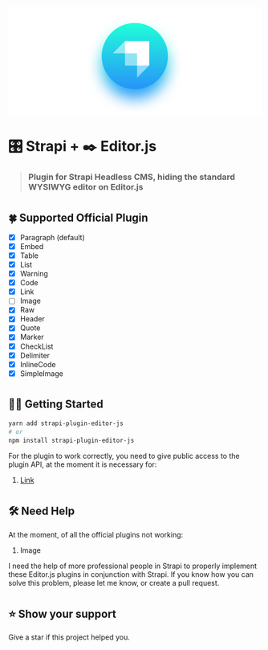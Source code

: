 <img src="./strapi-plugin-editor-js.png">

# 🎛 Strapi + ✒️ Editor.js
> ### Plugin for Strapi Headless CMS, hiding the standard WYSIWYG editor on Editor.js
#
## 🍀 Supported Official Plugin

- [x] Paragraph (default)
- [x] Embed
- [x] Table
- [x] List
- [x] Warning
- [x] Code
- [x] Link
- [ ] Image
- [x] Raw
- [x] Header
- [x] Quote
- [x] Marker
- [x] CheckList
- [x] Delimiter
- [x] InlineCode
- [x] SimpleImage
#
## 🤟🏻 Getting Started
```bash
yarn add strapi-plugin-editor-js
# or
npm install strapi-plugin-editor-js
```
For the plugin to work correctly, you need to give public access to the plugin API, at the moment it is necessary for:
1. [Link](https://github.com/editor-js/link)
#
## 🛠 Need Help

At the moment, of all the official plugins not working:

1. Image

I need the help of more professional people in Strapi to properly implement these Editor.js plugins in conjunction with Strapi. If you know how you can solve this problem, please let me know, or create a pull request.
#
## ⭐️ Show your support

Give a star if this project helped you.